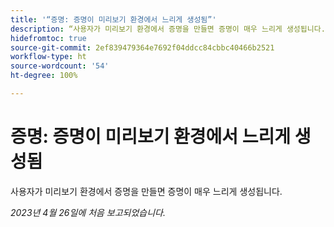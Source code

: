 ```yaml
---
title: '“증명: 증명이 미리보기 환경에서 느리게 생성됨”'
description: “사용자가 미리보기 환경에서 증명을 만들면 증명이 매우 느리게 생성됩니다.”
hidefromtoc: true
source-git-commit: 2ef839479364e7692f04ddcc84cbbc40466b2521
workflow-type: ht
source-wordcount: '54'
ht-degree: 100%

---
```



# 증명: 증명이 미리보기 환경에서 느리게 생성됨

<!--This article is by request. Article is on WF and WFP TOCs-->

사용자가 미리보기 환경에서 증명을 만들면 증명이 매우 느리게 생성됩니다.

_2023년 4월 26일에 처음 보고되었습니다._

